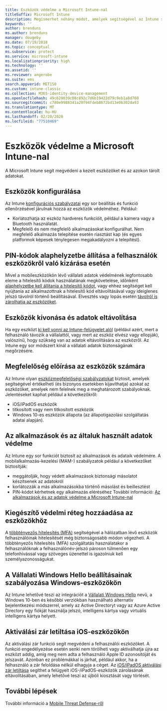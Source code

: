 ```yaml
---
title: Eszközök védelme a Microsoft Intune-nal
titleSuffix: Microsoft Intune
description: Megismerhet néhány módot, amelyek segítségével az Intune segít megvédeni az eszközét a jogosulatlan hozzáféréstől és más fenyegetésektől.
keywords: ''
author: brenduns
ms.author: brenduns
manager: dougeby
ms.date: 07/19/2018
ms.topic: conceptual
ms.subservice: protect
ms.service: microsoft-intune
ms.localizationpriority: high
ms.technology: ''
ms.assetid: ''
ms.reviewer: angerobe
ms.suite: ems
search.appverid: MET150
ms.custom: intune-classic
ms.collection: M365-identity-device-management
ms.openlocfilehash: 49c629039c08c892c7d6b19422d79c9eb1a8d760
ms.sourcegitcommit: c780e9988341a20f94fdeb8672bd13e0b302da93
ms.translationtype: MT
ms.contentlocale: hu-HU
ms.lasthandoff: 02/20/2020
ms.locfileid: "77510469"
---
```

# <a name="protect-devices-with-microsoft-intune"></a>Eszközök védelme a Microsoft Intune-nal

A Microsoft Intune segít megvédeni a kezelt eszközöket és az azokon tárolt adatokat.

## <a name="device-configuration"></a>Eszközök konfigurálása
Az Intune [konfigurációs szabályzatai](../configuration/device-profiles.md) egy sor beállítás és funkció ellenőrzésével járulnak hozzá az eszközök védelméhez. Például:

- Korlátozhatja az eszköz hardveres funkcióit, például a kamera vagy a Bluetooth használatát.
- Megfelelő és nem megfelelő alkalmazásokat konfigurálhat. Nem megfelelő alkalmazás telepítése esetén riasztást kap (és egyes platformok képesek ténylegesen megakadályozni a telepítést).

## <a name="reset-passcodes-when-users-are-locked-out-of-their-devices"></a>PIN-kódok alaphelyzetbe állítása a felhasználók eszközökről való kizárása esetén
Mivel a mobileszközökön lévő vállalati adatok védelmének legfontosabb eleme a hitelesítő kódok használatának megkövetelése, időnként [alaphelyzetbe kell állítania a hitelesítő kódot](../remote-actions/device-passcode-reset.md), vagy ehhez segítséget kell nyújtania az alkalmazottnak a hitelesítő kód eltávolításával vagy ideiglenes jelszó távolról történő beállításával. Elvesztés vagy lopás esetén [távolról is zárolhatja az eszközöket](../remote-actions/device-remote-lock.md).

## <a name="retire-devices-and-remove-data"></a>Eszközök kivonása és adatok eltávolítása
Ha egy eszközt [ki kell vonni az Intune-felügyelet alól](../remote-actions/devices-wipe.md) (például azért, mert a felhasználó távozik a vállalattól, vagy mert az eszköz elvész vagy ellopják), valószínű, hogy szükség van az adatok eltávolítására az eszközről. Az Intune egy sor módszert kínál a vállalati adatok biztonságának megőrzésére.

## <a name="require-devices-to-be-compliant"></a>Megfelelőség előírása az eszközök számára
Az Intune olyan [eszközmegfelelőségi szabályzatokat](device-compliance-get-started.md) biztosít, amelyek segítségével értékelheti (és bizonyos esetekben kijavíthatja) azokat az eszközöket, amelyek nem felelnek meg a meghatározott szabályoknak. Jelentéseket kaphat például a következőkről:
- iOS/iPadOS eszközök
- titkosított vagy nem titkosított eszközök
- Windows 10-es eszközök állapota (az állapotigazolási szolgáltatás adatai alapján).

## <a name="protect-apps-and-the-data-they-use"></a>Az alkalmazások és az általuk használt adatok védelme
Az Intune egy sor funkciót biztosít az alkalmazások és adataik védelmére. A mobilalkalmazás-kezelési (MAM-) szabályzatok például a következőket biztosítják:
- meggátolják, hogy védett alkalmazások biztonsági másolatot készítsenek az adatokról
- korlátozzák a más alkalmazásokba történő másolást és beillesztést
- PIN-kódot kérhetnek egy alkalmazás eléréséhez További információ: [Az alkalmazások és az adatok védelme a Microsoft Intune-nal](../apps/app-protection-policy.md)

## <a name="add-an-additional-layer-of-protection-to-devices"></a>Kiegészítő védelmi réteg hozzáadása az eszközökhöz
A [többtényezős hitelesítés (MFA)](../enrollment/multi-factor-authentication.md) segítségével a hálózatban lévő eszközök felhasználóinak hitelesítését még biztonságosabb módon végezheti.  A többtényezős hitelesítés (MFA) szolgáltatás használatakor a felhasználóknak a felhasználónév-jelszó pároson túlmenően egy telefonhívással vagy szöveges üzenettel is igazolniuk kell személyazonosságukat.

## <a name="control-windows-hello-for-business-settings-on-windows-devices"></a>A Vállalati Windows Hello beállításainak szabályozása Windows-eszközökön
Az Intune lehetővé teszi az integrációt a [Vállalati Windows Hello](windows-hello.md) nevű, a Windows 10-ben és későbbi verziókban használható alternatív bejelentkezési módszerrel, amely az Active Directoryt vagy az Azure Active Directory egy fiókját használja jelszó, intelligens kártya vagy virtuális intelligens kártya helyett.

## <a name="disable-activation-lock-on-ios-devices"></a>Aktiválási zár letiltása iOS-eszközökön
Az aktiválási zár funkció segít megvédeni a felhasználói eszközöket. A funkció engedélyezése esetén senki nem törölheti vagy aktiválhatja újra az eszközt addig, amíg meg nem adta a felhasználó Apple ID azonosítóját és jelszavát. Azonban ez problémákkal is járhat, például akkor, ha a felhasználó a zár feloldása nélkül elhagyja a céget. Az [iOS/iPadOS aktiválási zár letiltása](../remote-actions/device-activation-lock-disable.md) segíthet a felügyelt iOS-/iPadOS-eszközök zárolásának eltávolításában, amely lehetővé teszi az újbóli kiosztását vagy törlését.

## <a name="next-steps"></a>További lépések

További információ a [Mobile Threat Defense-ről](mobile-threat-defense.md)
